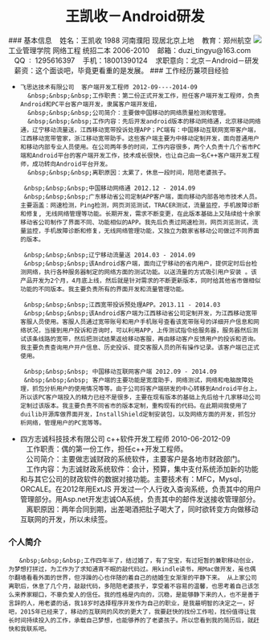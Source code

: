 <h1 align = "center">王凯收－Android研发</h1>
### 基本信息
   &nbsp;&nbsp;&nbsp;姓名：王凯收 1988 河南濮阳 现居北京上地                                                 <img src="http://yumo.qiniudn.com/wks.png"  style="float:right" >         
   &nbsp;&nbsp;&nbsp;教育：郑州航空工业管理学院 网络工程 统招二本 2006-2010    
   &nbsp;&nbsp;&nbsp;邮箱：duzi_tingyu@163.com      
   &nbsp;&nbsp;&nbsp;QQ&nbsp; : &nbsp;1295616397   
   &nbsp;&nbsp;&nbsp;手机：18001390124     
   &nbsp;&nbsp;&nbsp;求职意向：北京－Android－研发       
   &nbsp;&nbsp;&nbsp;薪资：这个面谈吧，毕竟更看重的是发展。
### 工作经历兼项目经验

*     飞思达技术有限公司  客户端开发工程师 2012-09----2014-09    
        &nbsp;&nbsp;&nbsp;工作职责：第二份正式开发工作，担任客户端开发工程师，负责Android和PC平台客户端开发，隶属客户端开发组，      
        &nbsp;&nbsp;&nbsp;公司简介：主要做中国移动的网络质量检测和管理。  
        &nbsp;&nbsp;&nbsp;工作内容：先后开发android版本的移动网络通，北京移动网络通，辽宁移动流量送，江西移动宽带投诉处理APP；PC端有：中国移动互联网宽带客户端，江西移动宽带管家，浙江移动宽带助手。这些客户端主要为中移动定制开发，面向普通用户和移动内部专业人员使用。在公司两年多的时间，工作内容很多，两个人负责十几个省市PC端和Android平台的客户端开发工作，技术成长很快，也让自己由一名C++客户端开发工程师，成功转向Android平台开发。       
        &nbsp;&nbsp;&nbsp;离职原因：太累了，休息一段时间，陪陪老婆孩子。  
           
       &nbsp;&nbsp;&nbsp;中国移动网络通 2012.12 - 2014.09        
       &nbsp;&nbsp;&nbsp;广东移动省公司定制APP客户端，面向移动内部各地市技术人员。主要涵盖：网速检测，Ping检测，网页浏览测试，TRACER测试，流量监控，手机故障诊断和修复, 无线网络管理等功能。长期开发，需求不断变更，在此版本基础上又陆续给十余家移动省公司制作了界面不同、功能相似的APP。我先后负责过网速检测，网页浏览测试，流量监控，手机故障诊断和修复，无线网络管理功能，又独立为数家省移动公司做过不同界面的版本。
       
       &nbsp;&nbsp;&nbsp;辽宁移动流量送 2014.03 - 2014.09   
       &nbsp;&nbsp;&nbsp;该Android客户端，面向辽宁移动的省内用户，提供定时后台检测网络，执行各种服务器制定的网络方面的测试功能。以送流量的方式吸引用户安装 。该产品开发为2个月，4月底上线，然后就是针对需求的不断更新版本，同时给其他省市做相似功能的不同版本。我主要负责所有的界面开发和流量管理功能。
       
       &nbsp;&nbsp;&nbsp;江西宽带投诉预处理APP。2013.11 - 2014.03       
       &nbsp;&nbsp;&nbsp;该Android客户端为江西移动省公司定制开发，为江西移动宽带客服人员使用。客服人员通过宽带账号和用户手机账号查看该宽带账号的详细开户信息和网络状况，当接到用户投诉和咨询时，可以利用APP，上传测试指令给服务器，服务器然后测试该条线路的宽带，然后把测试结果返给移动客服，再由移动客户反馈用户的投诉和咨询。我主要负责查询用户开户信息、历史投诉、提交客服人员的所有操作记录。该客户端已正式使用。  
          
       &nbsp;&nbsp;&nbsp; 中国移动互联网客户端 2012.09 - 2014.09         
       &nbsp;&nbsp;&nbsp; 客户端的主要功能是宽度助手，网络测试，网络和电脑故障处理，抓包分析用户的使用情况等等。由于公司将客户端研发的中心转移到Android平台上，所以该PC客户端投入的精力已经不是很多，主要在现有版本的基础上先后给十几家移动公司定制过该版本。我主要负责不同省市的版本定制，重构现有的代码。在此期间我使用了duilib开源库做界面开发，InstallShield定制安装包，以及网络方面的开发，抓包分析网络，管理用户的PC宽等等。                        
        
*    四方志诚科技技术有限公司 c++软件开发工程师 2010-06-2012-09        
        &nbsp;&nbsp;&nbsp;工作职责：偶的第一份工作，担任c++开发工程师。   
        &nbsp;&nbsp;&nbsp;公司简介：主要做志诚财政的系统软件，主要客户是各地市财政部门。   
        &nbsp;&nbsp;&nbsp;工作内容：为志诚财政系统软件：会计，预算，集中支付系统添加新的功能和与其它公司的财政软件的数据对接功能。主要技术有：MFC，Mysql，ORCALE。在2012年用ExtJS 开发过一个人行收入查询系统，负责其中的用户管理部分。用Asp.net开发志诚OA系统，负责其中的邮件发送接收管理部分。      
        &nbsp;&nbsp;&nbsp;离职原因：两年合同到期，出差喝酒把肚子喝大了，同时欲转变方向做移动互联网的开发，所以未续签。  
###        个人简介
       &nbsp;&nbsp;&nbsp;工作四年半了，结过婚了，有了宝宝，有过短暂的兼职移动创业，为梦想打拼过，为工作为了求知通宵不眠的敲代码过。用kindle读书，用Mac做开发，虽也偶尔翻墙看看外面的世界，但浮躁的心也伴随的着自己的结婚生女渐渐的平静下来。 从上家公司离职后，休息了几个月，敲敲代码，多陪陪老婆孩子，享受着不容易的温馨，也思考着自己该怎么来养家糊口，不辜负爱人的信任。我的性格是内向的，沉稳，是能够静下来的人，也不是善于言辞的人，用老婆的话，我18岁时选择程序开发作为自己的职业，是我最明智的决定之一，好吧，2015年已经来了，移动的互联网的风吹的更大了，我要赶快的找份工作啦，找份值得让我长时间持续投入的工作，承载自己梦想，也能够养的了老婆孩子。所以您看到我的简历后，就赶快和我联系吧。
